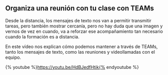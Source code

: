 ## Organiza una reunión con tu clase con TEAMs

Desde la distancia, los mensajes de texto nos van a permitir transmitir tareas, pero también mostrar cercanía, pero no hay duda que una imagen y vernos de vez en cuando, va a reforzar ese acompañamiento tan necesario cuando la formación es a distancia. 

En este vídeo nos explican cómo podemos mantener a través de TEAMs, tanto los mensajes de texto, como las reuniones y videollamadas con el equipo.

{% youtube %}https://youtu.be/HdBJedfHtik{% endyoutube %}
